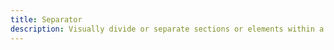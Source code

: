 ```yaml
---
title: Separator
description: Visually divide or separate sections or elements within a user interface, providing clarity and organization.
---
```

